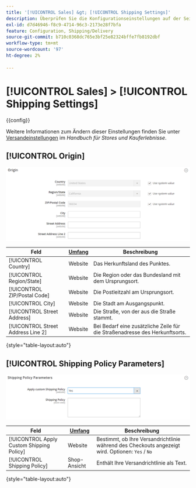 ```yaml
---
title: '[!UICONTROL Sales] &gt; [!UICONTROL Shipping Settings]'
description: Überprüfen Sie die Konfigurationseinstellungen auf der Seite [!UICONTROL Sales] &gt; [!UICONTROL Shipping Settings] des Commerce Admin-Bereichs.
exl-id: d7d46946-f8c9-4714-96c3-2173e28f7bfa
feature: Configuration, Shipping/Delivery
source-git-commit: b710c0368dc765e3bf25e82324bffe7fb8192dbf
workflow-type: tm+mt
source-wordcount: '97'
ht-degree: 2%

---
```


# [!UICONTROL Sales] > [!UICONTROL Shipping Settings]

{{config}}

Weitere Informationen zum Ändern dieser Einstellungen finden Sie unter [Versandeinstellungen](../../stores-purchase/shipping-settings.md) im _Handbuch für Stores und Kauferlebnisse_.

## [!UICONTROL Origin]

![Herkunft](./assets/shipping-settings-origin.png)<!-- zoom -->

| Feld | [Umfang](../../getting-started/websites-stores-views.md#scope-settings) | Beschreibung |
|--- |--- |--- |
| [!UICONTROL Country] | Website | Das Herkunftsland des Punktes. |
| [!UICONTROL Region/State] | Website | Die Region oder das Bundesland mit dem Ursprungsort. |
| [!UICONTROL ZIP/Postal Code] | Website | Die Postleitzahl am Ursprungsort. |
| [!UICONTROL City] | Website | Die Stadt am Ausgangspunkt. |
| [!UICONTROL Street Address] | Website | Die Straße, von der aus die Straße stammt. |
| [!UICONTROL Street Address Line 2] | Website | Bei Bedarf eine zusätzliche Zeile für die Straßenadresse des Herkunftsorts. |

{style="table-layout:auto"}

## [!UICONTROL Shipping Policy Parameters]

![Versandrichtlinienparameter](./assets/shipping-settings-shipping-policy-parameters.png)<!-- zoom -->

| Feld | [Umfang](../../getting-started/websites-stores-views.md#scope-settings) | Beschreibung |
|--- |--- |--- |
| [!UICONTROL Apply Custom Shipping Policy] | Website | Bestimmt, ob Ihre Versandrichtlinie während des Checkouts angezeigt wird. Optionen: `Yes` / `No` |
| [!UICONTROL Shipping Policy] | Shop-Ansicht | Enthält Ihre Versandrichtlinie als Text. |

{style="table-layout:auto"}
